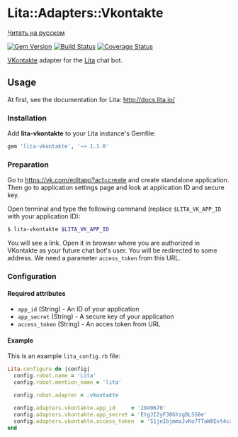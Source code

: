 Lita::Adapters::Vkontakte
=========================

[Читать на русском](RUSSIAN.README.md)

[![Gem Version](https://badge.fury.io/rb/lita-vkontakte.svg)](http://badge.fury.io/rb/lita-vkontakte)
[![Build Status](https://travis-ci.org/braiden-vasco/lita-vkontakte.svg)](https://travis-ci.org/braiden-vasco/lita-vkontakte)
[![Coverage Status](https://coveralls.io/repos/braiden-vasco/lita-vkontakte/badge.svg)](https://coveralls.io/r/braiden-vasco/lita-vkontakte)

[VKontakte](https://vk.com) adapter for the [Lita](http://lita.io) chat bot.

Usage
-----

At first, see the documentation for Lita: http://docs.lita.io/

### Installation

Add **lita-vkontakte** to your Lita instance's Gemfile:

```ruby
gem 'lita-vkontakte', '~> 1.1.0'
```

### Preparation

Go to https://vk.com/editapp?act=create and create standalone application.
Then go to application settings page and look at application ID and secure key.

Open terminal and type the following command
(replace `$LITA_VK_APP_ID` with your application ID):

```sh
$ lita-vkontakte $LITA_VK_APP_ID
```

You will see a link. Open it in browser where you are authorized in VKontakte
as your future chat bot's user. You will be redirected to some address.
We need a parameter `access_token` from this URL.

### Configuration

#### Required attributes

- `app_id` (String) - An ID of your application
- `app_secret` (String) - A secure key of your application
- `access_token` (String) - An acces token from URL

#### Example

This is an example `lita_config.rb` file:

```ruby
Lita.configure do |config|
  config.robot.name = 'Lita'
  config.robot.mention_name = 'lita'

  config.robot.adapter = :vkontakte

  config.adapters.vkontakte.app_id     = '2849670'
  config.adapters.vkontakte.app_secret = 'EtgJI2yFJ0GYzgDLSS8e'
  config.adapters.vkontakte.access_token  = '51jeIbjmmxJvKo7TTaW0Ext4cx6ajonDIbEkSjFofh7boyxH27JcjKXMODwZTaOxLA1bQbRyY0CEUM2TrXGK6'
end
```
